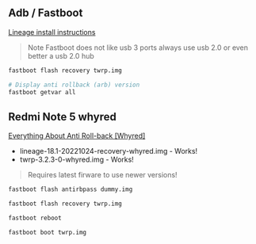 
## Adb / Fastboot


[Lineage install instructions](https://wiki.lineageos.org/devices/land/install)

> Note Fastboot does not like usb 3 ports always use usb 2.0 or even better a usb 2.0 hub

```bash
fastboot flash recovery twrp.img

# Display anti rollback (arb) version
fastboot getvar all
```

## Redmi Note 5 whyred

[Everything About Anti Roll-back [Whyred]](https://forum.xda-developers.com/t/everything-about-anti-roll-back-whyred.3816219/)

* lineage-18.1-20221024-recovery-whyred.img - Works!
* twrp-3.2.3-0-whyred.img - Works!

> Requires latest firware to use newer versions!



```bash
fastboot flash antirbpass dummy.img

fastboot flash recovery twrp.img

fastboot reboot

fastboot boot twrp.img
```
